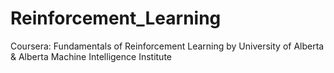 # Reinforcement_Learning
Coursera: Fundamentals of Reinforcement Learning
by University of Alberta & Alberta Machine Intelligence Institute
